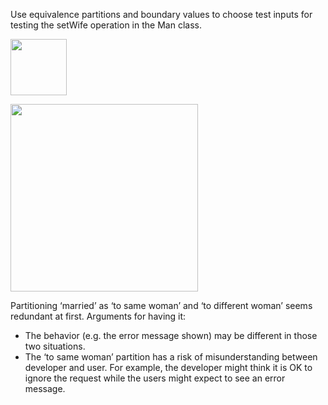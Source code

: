 <panel header="Q: setWife :three:">
<question has-input="true">

Use equivalence partitions and boundary values to choose test inputs for testing the setWife operation in the Man class.

<img src="{{baseUrl}}/testCaseDesign/summary/exercises/images/manWoman.png" height="90" />
<p/>

<div slot="answer">

<img src="{{baseUrl}}/testCaseDesign/summary/exercises/images/manWomanPartitions.png" height="300" />
<p/>

Partitioning ‘married’ as ‘to same woman’ and ‘to different woman’ seems redundant at first. Arguments for having it:

* The behavior (e.g. the error message shown) may be different in those two situations.
* The ‘to same woman’ partition has a risk of misunderstanding between developer and user. For example, the developer might think it is OK to ignore the request while the users might expect to see an error message.

</div>
</question>
</panel>
